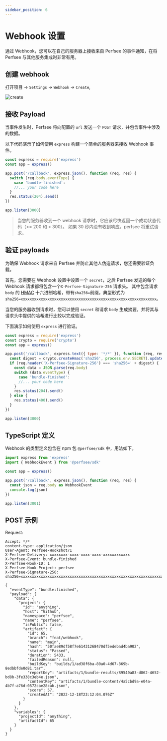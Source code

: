 ```yaml
---
sidebar_position: 6
---
```


# Webhook 设置

通过 Webhook，您可以在自己的服务器上接收来自 Perfsee 的事件通知，在将 Perfsee 与其他服务集成时非常有用。

## 创建 webhook

打开项目 -> `Settings` -> `Webhook` -> `Create`,

![create](/settings/create-webhook.png)

## 接收 Payload

当事件发生时，Perfsee 将向配置的 `url` 发送一个 `POST` 请求，并包含事件中涉及的数据。

以下代码演示了如何使用 `express` 构建一个简单的服务器来接收 Webhook 事件。

```js
const express = require('express')
const app = express()

app.post('/callback', express.json(), function (req, res) {
  switch (req.body.eventType) {
    case 'bundle-finished':
    //... your code here
  }
  res.status(204).send()
})

app.listen(3000)
```

> 当您的服务器收到一个 webhook 请求时，它应该尽快返回一个成功状态代码（>= 200 和 < 300）。 如果 30 秒内没有收到响应，perfsee 将重试请求。

## 验证 payloads

为确保 Webhook 请求来自 Perfsee 并防止其他人伪造请求，您还需要验证负载。

首先，您需要在 Webhook 设置中设置一个 `secret`，之后 Perfsee 发送的每个 Webhook 请求都将包含一个`X-Perfsee-Signature-256` 请求头。 其中包含请求 `body` 的 [HMAC](https://en.wikipedia.org/wiki/HMAC) 十六进制哈希，带有`sha256=`前缀，典型形式为`sha256=xxxxxxxxxxxxxxxxxxxxxxxxxxxxxxxxxxxxxxxxxxxxxxxxxxxxxxxxxxxxx`。

当您的服务器收到请求时，您可以使用 `secret` 和请求 `body` 生成摘要，并将其与请求头中提供的哈希进行比较以完成验证。

下面演示如何使用 `express` 进行验证。

```js
const express = require('express')
const crypto = require('crypto')
const app = express()

app.post('/callback', express.text({ type: '*/*' }), function (req, res) {
  const digest = crypto.createHmac('sha256', process.env.SECRET).update(req.body).digest('hex')
  if (req.header('X-Perfsee-Signature-256') === 'sha256=' + digest) {
    const data = JSON.parse(req.body)
    switch (data.eventType) {
      case 'bundle-finished':
      //... your code here
    }
    res.status(204).send()
  } else {
    res.status(400).send()
  }
})

app.listen(3000)
```

## TypeScript 定义

Webhook 的类型定义包含在 npm 包 `@perfsee/sdk` 中，用法如下。

```ts
import express from 'express'
import { WebhookEvent } from '@perfsee/sdk'

const app = express()

app.post('/callback', express.json(), function (req, res) {
  const json = req.body as WebhookEvent
  console.log(json)
})

app.listen(3001)
```

## POST 示例

Request:

```
Accept: */*
content-type: application/json
User-Agent: Perfsee-Hookshot/1
X-Perfsee-Delivery: xxxxxxxx-xxxx-xxxx-xxxx-xxxxxxxxxxxx
X-Perfsee-Event: bundle-finished
X-Perfsee-Hook-ID: 1
X-Perfsee-Hook-Project: perfsee
X-Perfsee-Signature-256: sha256=xxxxxxxxxxxxxxxxxxxxxxxxxxxxxxxxxxxxxxxxxxxxxxxxxxxxxxxxxxxxxxxx

{
  "eventType": "bundle:finished",
  "payload": {
    "data": {
      "project": {
        "id": "anything",
        "host": "Github",
        "namespace": "perfsee",
        "name": "perfsee",
        "isPublic": false,
        "artifact": {
          "id": 65,
          "branch": "feat/webhook",
          "name": "main",
          "hash": "50fae89df58f7e61431268470df5edebad4ba902",
          "status": "Passed",
          "duration": 5433,
          "failedReason": null,
          "buildKey": "builds/1/ad38f6ba-80a0-4d67-869b-8edbbfde0d81.tar",
          "reportKey": "artifacts/1/bundle-results/89540a83-d862-4652-bd8b-3fe338c3eb4e.json",
          "contentKey": "artifacts/1/bundle-content/4a5cbd9a-e04a-4b7f-a76d-0572cae28cab.json",
          "score": 57,
          "createdAt": "2022-12-18T23:12:04.076Z"
        }
      }
    },
    "variables": {
      "projectId": "anything",
      "artifactId": 65
    }
  }
}
```
